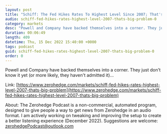 ```yaml
---
layout: post
title: "Schiff: The Fed Hikes Rates To Highest Level Since 2007; That's A Big Problem"
audio: schiff-fed-hikes-rates-highest-level-2007-thats-big-problem-0
category: markets
desc: "Powell and Company have backed themselves into a corner. They just don't know it yet (or more likely, they haven't admitted it)..."
duration: 00:06:49
length: 409
datetime: Thu, 15 Dec 2022 15:40:00 +0000
tags: podcast
guid: schiff-fed-hikes-rates-highest-level-2007-thats-big-problem-0
order: 0
---
```

Powell and Company have backed themselves into a corner. They just don't know it yet (or more likely, they haven't admitted it)...

Link: [https://www.zerohedge.com/markets/schiff-fed-hikes-rates-highest-level-2007-thats-big-problem](https://www.zerohedge.com/markets/schiff-fed-hikes-rates-highest-level-2007-thats-big-problem)

About: The Zerohedge Podcast is a non-commercial, automated program, designed to give people a way to get news from Zerohedge in an audio format.  I am actively working on tweaking and improving the setup to create a better listening experience (December 2022).  Suggestions are welcome: [zerohedgePodcast@outlook.com](mailto:zerohedgePodcast@outlook.com)
